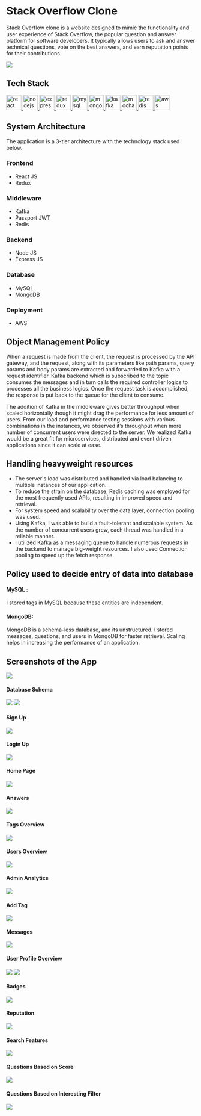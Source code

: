 # Stack Overflow Clone

<p> Stack Overflow clone is a website designed to mimic the functionality and user experience of Stack Overflow, the popular question and answer platform for software developers. It typically allows users to ask and answer technical questions, vote on the best answers, and earn reputation points for their contributions. </p>

<img src="https://csshint.com/wp-content/uploads/2019/05/Animated-Logo-examples-2.gif">

## Tech Stack
<p align="left"> 
  <a href="https://reactjs.org/" target="_blank" rel="noreferrer"> <img src="https://raw.githubusercontent.com/devicons/devicon/master/icons/react/react-original-wordmark.svg" alt="react" width="40" height="40"/> </a> <a href="https://nodejs.org" target="_blank" rel="noreferrer"> <img src="https://raw.githubusercontent.com/devicons/devicon/master/icons/nodejs/nodejs-original-wordmark.svg" alt="nodejs" width="40" height="40"/> </a> <a href="https://expressjs.com" target="_blank" rel="noreferrer"> <img src="https://raw.githubusercontent.com/devicons/devicon/master/icons/express/express-original-wordmark.svg" alt="express" width="40" height="40"/> </a> <a href="https://redux.js.org" target="_blank" rel="noreferrer"> <img src="https://raw.githubusercontent.com/devicons/devicon/master/icons/redux/redux-original.svg" alt="redux" width="40" height="40"/> </a> <a href="https://www.mysql.com/" target="_blank" rel="noreferrer"> <img src="https://raw.githubusercontent.com/devicons/devicon/master/icons/mysql/mysql-original-wordmark.svg" alt="mysql" width="40" height="40"/> </a> <a href="https://www.mongodb.com/" target="_blank" rel="noreferrer"> <img src="https://raw.githubusercontent.com/devicons/devicon/master/icons/mongodb/mongodb-original-wordmark.svg" alt="mongodb" width="40" height="40"/> </a> <a href="https://kafka.apache.org/" target="_blank" rel="noreferrer"> <img src="https://www.vectorlogo.zone/logos/apache_kafka/apache_kafka-icon.svg" alt="kafka" width="40" height="40"/> </a> <a href="https://mochajs.org" target="_blank" rel="noreferrer"> <img src="https://www.vectorlogo.zone/logos/mochajs/mochajs-icon.svg" alt="mocha" width="40" height="40"/> </a> <a href="https://redis.io" target="_blank" rel="noreferrer"> <img src="https://raw.githubusercontent.com/devicons/devicon/master/icons/redis/redis-original-wordmark.svg" alt="redis" width="40" height="40"/> </a> <a href="https://aws.amazon.com" target="_blank" rel="noreferrer"> <img src="https://raw.githubusercontent.com/devicons/devicon/master/icons/amazonwebservices/amazonwebservices-original-wordmark.svg" alt="aws" width="40" height="40"/> </a> 
</p>

## System Architecture

The application is a 3-tier architecture with the technology stack used below.

### Frontend

- React JS
- Redux

### Middleware

- Kafka
- Passport JWT
- Redis

### Backend

- Node JS
- Express JS

### Database

- MySQL
- MongoDB

### Deployment

- AWS

## Object Management Policy

When a request is made from the client, the request is processed by the API gateway, and the request, along with its parameters like path params, query params and body params are extracted and forwarded to Kafka with a request identifier. Kafka backend which is subscribed to the topic consumes the messages and in turn calls the required controller logics to processes all the business logics. Once the request task is accomplished, the response is put back to the queue for the client to consume. 

The addition of Kafka in the middleware gives better throughput when scaled horizontally though it might drag the performance for less amount of users. From our load and performance testing sessions with various combinations in the instances, we observed it’s throughput when more number of concurrent users were directed to the server. We realized Kafka would be a great fit for microservices, distributed and event driven applications since it can scale at ease.

## Handling heavyweight resources
*	The server's load was distributed and handled via load balancing to multiple instances of our application.
*	To reduce the strain on the database, Redis caching was employed for the most frequently used APIs, resulting in improved speed and retrieval.
*	For system speed and scalability over the data layer, connection pooling was used.
*	Using Kafka, I was able to build a fault-tolerant and scalable system. As the number of concurrent users grew, each thread was handled in a reliable     manner.
*	I utilized Kafka as a messaging queue to handle numerous requests in the backend to manage big-weight resources. I also used Connection pooling to       speed up the fetch response.

## Policy used to decide entry of data into database
#### MySQL : 
I stored tags in MySQL because these entities are independent. 

#### MongoDB:
MongoDB is a schema-less database, and its unstructured. I stored messages, questions, and users in MongoDB for faster retrieval.
Scaling helps in increasing the performance of an application.

## Screenshots of the App

<img src="./images/architecture.png">

#### Database Schema
<img src="./images/mongo_schema.png">
<img src="./images/mysql_schema.png">

#### Sign Up
<img src="./images/signup.png">

#### Login Up
<img src="./images/login.png">

#### Home Page
<img src="./images/home.png">

#### Answers
<img src="./images/answers.png">

#### Tags Overview
<img src="./images/tags.png">

#### Users Overview
<img src="./images/tags.png">

#### Admin Analytics
<img src="./images/analytics.png">

#### Add Tag
<img src="./images/addtag.png">

#### Messages
<img src="./images/messages.png">

#### User Profile Overview 
<img src="./images/userProfileOverview.png">
<img src="./images/userProfileOverview_2.png">

#### Badges
<img src="./images/badges.png">

#### Reputation
<img src="./images/reputation.png">

#### Search Features
<img src="./images/searchFeatures.png">

#### Questions Based on Score
<img src="./images/questionsBasedOnScore.png">

#### Questions Based on Interesting Filter
<img src="./images/questionsOnInteresting.png">
